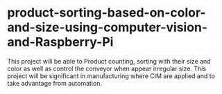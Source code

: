 # product-sorting-based-on-color-and-size-using-computer-vision-and-Raspberry-Pi
This project will be able to Product counting, sorting with their size and color as well as control the  conveyor when appear irregular size. This project will be significant in  manufacturing where CIM are applied and to take advantage from automation.
